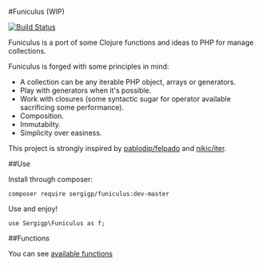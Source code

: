#Funiculus (WIP)

[![Build Status](https://travis-ci.org/sergigp/funiculus.svg?branch=master)](https://travis-ci.org/sergigp/funiculus)

Funiculus is a port of some Clojure functions and ideas to PHP for manage collections.

Funiculus is forged with some principles in mind:

* A collection can be any iterable PHP object, arrays or generators.
* Play with generators when it's possible.
* Work with closures (some syntactic sugar for operator available sacrificing some performance).
* Composition.
* Immutabilty.
* Simplicity over easiness.

 
This project is strongly inspired by [pablodip/felpado](https://github.com/pablodip/felpado) and [nikic/iter](https://github.com/nikic/iter]).

##Use

Install through composer:

```
composer require sergigp/funiculus:dev-master
```

Use and enjoy!

```
use Sergigp\Funiculus as f;
```

##Functions

You can see [available functions](https://github.com/sergigp/funiculus/blob/master/functions.md)
